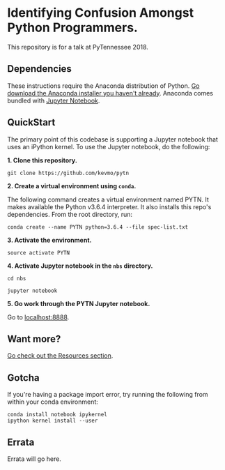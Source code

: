 # Identifying Confusion Amongst Python Programmers.

This repository is for a talk at PyTennessee 2018.

## Dependencies

These instructions require the Anaconda distribution of Python.  [Go download the
Anaconda installer you haven't already](https://www.anaconda.com/download/#macos). Anaconda
comes bundled with [Jupyter Notebook](https://jupyter.readthedocs.io). 




## QuickStart

The primary point of this codebase is supporting a Jupyter notebook
that uses an iPython kernel.  To use the Jupyter notebook, do the 
following:

**1. Clone this repository.**

`git clone https://github.com/kevmo/pytn`


**2. Create a virtual environment using `conda`.**

The following command creates a virtual environment named
PYTN.  It makes available the Python v3.6.4 interpreter.
It also installs this repo's dependencies.  From the root directory, run:

`conda create --name PYTN python=3.6.4 --file spec-list.txt`

**3. Activate the environment.**

`source activate PYTN`

**4. Activate Jupyter notebook in the `nbs` directory.**

`cd nbs`

`jupyter notebook`

**5. Go work through the PYTN Jupyter notebook.**

Go to [localhost:8888](http://localhost:8888).



## Want more?

[Go check out the Resources section](RESOURCES.md).


## Gotcha

If you're having a package import error, try running the following
from within your conda environment: 

```
conda install notebook ipykernel
ipython kernel install --user
```

## Errata

Errata will go here.